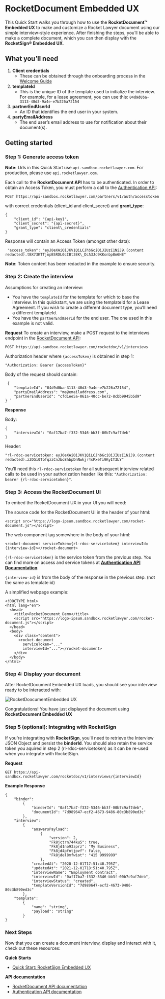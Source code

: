 RocketDocument Embedded UX
==========================

This Quick Start walks you through how to use the **RocketDocument™ Embedded UX** to make and customize a Rocket Lawyer document using our simple interview-style experience. After finishing the steps, you’ll be able to make a complete document, which you can then display with the **RocketSign® Embedded UX**.



What you’ll need
----------------

1.  **Client credentials**
    *   These can be obtained through the onboarding process in the [Welcome Guide](welcome-guide.md)
2.  **templateId**
    *   This is the unique ID of the template used to initialize the interview. For example, for a lease agreement, you can use this: `04d9d0ba-3113-40d3-9a4e-e7b226a72154`
3.  **partnerEndUserId**
    *   An ID that identifies the end user in your system.
4.  **partyEmailAddress**
    *   The end user’s email address to use for notification about their document(s).



Getting started
---------------

### Step 1: Generate access token

**Note:** Urls in this Quick Start use `api-sandbox.rocketlawyer.com`. For production, please use `api.rocketlawyer.com`.

Each call to the **RocketDocument API** has to be authenticated. In order to obtain an Access Token, you must perform a call to the [Authentication API](../references/authentication.page.yaml):

    POST https://api-sandbox.rocketlawyer.com/partners/v1/auth/accesstoken

with correct credentials (client\_id and client\_secret) and **grant_type**:<br/>

    {
        "client_id": "{api-key}",
        "client_secret": "{api-secret}",
        "grant_type": "client\_credentials"
    }

Response will contain an Access Token (amongst other data): </br>

     "access_token": "eyJ0eXAiOiJKV1QiLCJhbGciOiJIUzI1NiJ9.(content redacted).tBX73KTTjopBSRDL0cIBt3EK\_DcA3Jc9KKonbpBn6HE"

**Note:** Token content has been redacted in the example to ensure security.


### Step 2: Create the interview

Assumptions for creating an interview:

*   You have the `templateId` for the template for which to base the interview. In this quickstart, we are using the templateId for a Lease Agreement. If you wish to create a different document type, you’ll need a different templateId.
*   You have the `partnerEndUserId` for the end user. The one used in this example is not valid.


**Request**
To create an interview, make a POST request to the interviews endpoint in the [RocketDocument API](../references/documentation.page.yaml):

    POST https://api-sandbox.rocketlawyer.com/rocketdoc/v1/interviews

Authorization header where `{accessToken}` is obtained in step 1:

    "Authorization: Bearer {accessToken}"

Body of the request should contain:

     {
        "templateId": "04d9d0ba-3113-40d3-9a4e-e7b226a72154",
        "partyEmailAddress": "me@emailaddress.com",
        "partnerEndUserId": "cfd1ee5a-061a-40cc-be72-8cbb9945b5d9"
    } `

**Response**

Body:

    {
        "interviewId": "0af17ba7-f332-5346-bb3f-00b7c9af7deb"
    }

Header:

    "rl-rdoc-servicetoken: eyJ0eXAiOiJKV1QiLCJhbGciOiJIUzI1NiJ9.(content redacted).zZOGi0TbfqzzCnJbo8hbpDnNwkjr4sPxeTi9KyIT3LY"

You’ll need this `rl-rdoc-servicetoken` for all subsequent interview related calls to be used in your authorization header like this:
`"Authorization: bearer {rl-rdoc-servicetoken}"`.



### Step 3: Access the RocketDocument UI

To embed the RocketDocument UX in your UI you will need:

The source code for the RocketDocument UI in the header of your html:

    <script src="https://logo-ipsum.sandbox.rocketlawyer.com/rocket-document.js"></script>

The web component tag somewhere in the body of your html:

    <rocket-document serviceToken={rl-rdoc-servicetoken} interviewId={interview-id}></rocket-document>

 `{rl-rdoc-servicetoken}` is the service token from the previous step. You can find more on access and service tokens at [**Authentication API Documentation**](../references/authentication.page.yaml)

`{interview-id}` is from the body of the response in the previous step. (not the same as template id)

A simplified webpage example:

    <!DOCTYPE html>
    <html lang="en">
      <head>
        <title>RocketDocument Demo</title>
        <script src="https://logo-ipsum.sandbox.rocketlawyer.com/rocket-document.js"></script>
      </head>
      <body>
        <div class="content">
          <rocket-document
            serviceToken="..."
            interviewId="..."></rocket-document>
        </div>
      </body>
    </html>



### Step 4: Display your document

After RocketDocument Embedded UX loads, you should see your interview ready to be interacted with:

![RocketDoocumentEmbedded UX](../images/RocketDocument-Embedded-Mobile.png)

Congratulations! You have just displayed the document using **RocketDocument Embedded UX**




### Step 5 (optional): Integrating with **RocketSign**

If you're integrating with **RocketSign**, you'll need to retrieve the Interview JSON Object and persist the **binderId**. You should also retain the service token you aquired in step 2 (rl-rdoc-servicetoken) as it can be re-used when you integrate with RocketSign.

**Request**

    GET https://api-sandbox.rocketlawyer.com/rocketdoc/v1/interviews/{interviewId}

**Example Response**

    {
        "binder":
            {
                "binderId": "0af17ba7-f332-5346-bb3f-00b7c9af7deb",
                "documentId": "7d989647-ecf2-4673-9486-80c3b890ed3c"
            },
        "interview":
            {
                "answersPayload":
                    {
                        "version": 2,
                        "Fk8jctrn744ku5": true,
                        "Fk8jd1no93zprz": "My Business",
                        "Fk8jd4pfntjpvf": false,
                        "Fk8jdel8mfwiot": "415 9999999"
                    },
                "createdAt": "2020-12-01T17:51:40.795Z",
                "updatedAt": "2021-12-01T18:51:40.795Z",
                "interviewName": "Employment contract",
                "interviewId": "0af17ba7-f332-5346-bb3f-00b7c9af7deb",
                "interviewStatus": "created",
                "templateVersionId": "7d989647-ecf2-4673-9486-80c3b890ed3c"
            },
        "template":
            {
                "name": "string",
                "payload": "string"
            }
    }



### Next Steps

Now that you can create a document interview, display and interact with it, check out these resources:

**Quick Starts**

*   [Quick Start: RocketSign Embedded UX](quick-start-rocketsign-embedux.md)

**API documentation**

*   [RocketDocument API documentation](/./references/documentation.page.yaml)
*   [Authentication API documentation](/../references/authentication.page.yaml)
